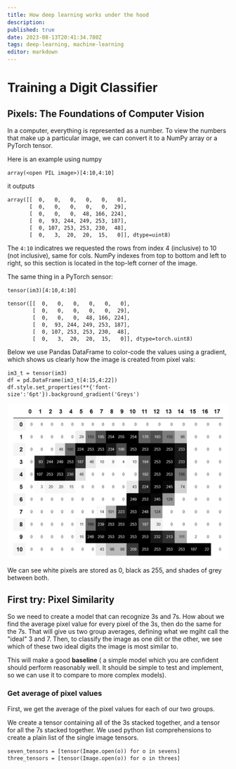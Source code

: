 ```yaml
---
title: How deep learning works under the hood
description: 
published: true
date: 2023-08-13T20:41:34.780Z
tags: deep-learning, machine-learning
editor: markdown
---
```


# Training a Digit Classifier
## Pixels: The Foundations of Computer Vision
In a computer, everything is represented as a number. To view the numbers that make up a particular image, we can convert it to a NumPy array or a PyTorch tensor. 

Here is an example using numpy

```
array(<open PIL image>)[4:10,4:10]
```

it outputs

```
array([[  0,   0,   0,   0,   0,   0],
       [  0,   0,   0,   0,   0,  29],
       [  0,   0,   0,  48, 166, 224],
       [  0,  93, 244, 249, 253, 187],
       [  0, 107, 253, 253, 230,  48],
       [  0,   3,  20,  20,  15,   0]], dtype=uint8)
```

The `4:10` indicatres we requested the rows from index 4 (inclusive) to 10 (not inclusive), same for cols. NumPy indexes from top to bottom and left to right, so this section is located in the top-left corner of the image.

The same thing in a PyTorch sensor: 

```
tensor(im3)[4:10,4:10]
```

```
tensor([[  0,   0,   0,   0,   0,   0],
        [  0,   0,   0,   0,   0,  29],
        [  0,   0,   0,  48, 166, 224],
        [  0,  93, 244, 249, 253, 187],
        [  0, 107, 253, 253, 230,  48],
        [  0,   3,  20,  20,  15,   0]], dtype=torch.uint8)
```

Below we use Pandas DataFrame to color-code the values using a gradient, which shows us clearly how the image is created from pixel vals: 

```
im3_t = tensor(im3)
df = pd.DataFrame(im3_t[4:15,4:22])
df.style.set_properties(**{'font-size':'6pt'}).background_gradient('Greys')
```

![pandas_dataframe.png](/pandas_dataframe.png)

We can see white pixels are stored as 0, black as 255, and shades of grey between both. 

## First try: Pixel Similarity
So we need to create a model that can recognize 3s and 7s. How about we find the average pixel value for every pixel of the 3s, then do the same for the 7s. That will give us two group averages, defining what we mgiht call the "ideal" 3 and 7. Then, to classify the image as one diit or the other, we see which of these two ideal digits the image is most similar to. 

This will make a good **baseline** ( a simple model which you are confident should perform reasonably well. It should be simple to test and implement, so we can use it to compare to more complex models).


### Get average of pixel values 
First, we get the average of the pixel values for each of our two groups.

We create a tensor containing all of the 3s stacked together, and a tensor for all the 7s stacked together. We used python list comprehensions to create a plain list of the single image tensors.

```
seven_tensors = [tensor(Image.open(o)) for o in sevens]
three_tensors = [tensor(Image.open(o)) for o in threes]
```